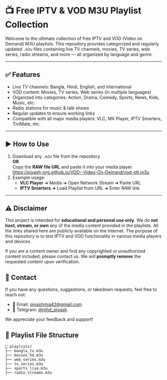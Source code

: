 # 📺 Free IPTV & VOD M3U Playlist Collection

Welcome to the ultimate collection of free IPTV and VOD (Video on Demand) M3U playlists. This repository provides categorized and regularly updated `.m3u` files containing live TV channels, movies, TV series, web series, radio streams, and more — all organized by language and genre.

---

## ✅ Features

- Live TV channels: Bangla, Hindi, English, and international
- VOD content: Movies, TV series, Web series (in multiple languages)
- Organized into categories: Action, Drama, Comedy, Sports, News, Kids, Music, etc.
- Radio stations for music & talk shows
- Regular updates to ensure working links
- Compatible with all major media players: VLC, MX Player, IPTV Smarters, TiviMate, etc.

---

## ▶️ How to Use

1. Download any `.m3u` file from the repository  
   **OR**  
   Copy the **RAW file URL** and paste it into your media player.
https://piyash-org.github.io/VOD--Video-On-Demand/vod-ott.m3u
2. Example usage:
   - **VLC Player** ➜ Media ➜ Open Network Stream ➜ Paste URL
   - **IPTV Smarters** ➜ Load Playlist from URL ➜ Enter RAW link

---
## ⚠️ Disclaimer

This project is intended for **educational and personal use only**. We do **not host, stream, or own** any of the media content provided in the playlists. All the links shared here are publicly available on the internet. The purpose of this repository is to test IPTV and VOD functionality in various media players and devices.

If you are a content owner and find any copyrighted or unauthorized content included, please contact us. We will **promptly remove** the requested content upon verification.

## 📧 Contact

If you have any questions, suggestions, or takedown requests, feel free to reach out:

- 📧 Email: piyashmia42@gmail.com  
- 💬 Telegram: [@mhd_piyash](https://t.me/mhd_piyash)

We appreciate your feedback and support!

## 📂 Playlist File Structure

```plaintext
📁 playlists/
├── bangla_tv.m3u
├── movies_hd.m3u
├── web_series.m3u
├── tv_series.m3u
├── sports_live.m3u
├── radio_streams.m3u
